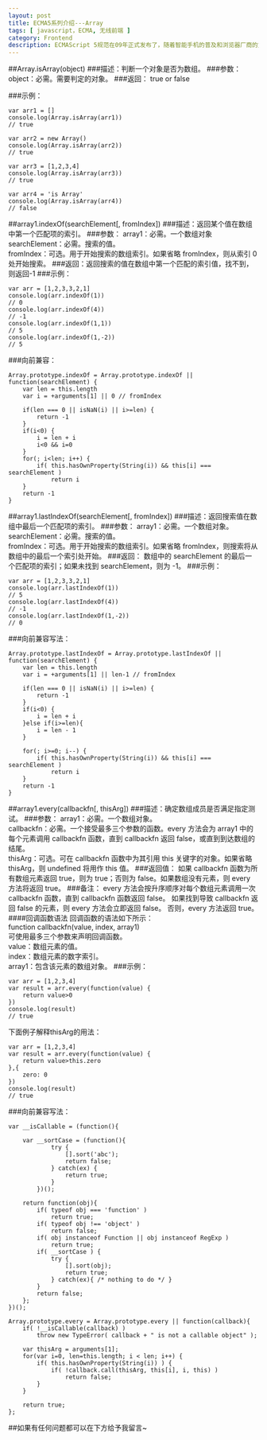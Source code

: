 ```yaml
---
layout: post
title: ECMA5系列介绍---Array
tags: [ javascript，ECMA, 无线前端 ]
category: Frontend
description: ECMAScript 5规范在09年正式发布了，随着智能手机的普及和浏览器厂商的支持，无线前端开发者们也终于可以放心的在项目中实际使用了。本文是ECMA5系列介绍的一篇，主要讲解的是关于Array相关的API。
---
```

##Array.isArray(object)
###描述：判断一个对象是否为数组。
###参数：
object：必需。需要判定的对象。
###返回：
true or false

###示例：

	var arr1 = []
	console.log(Array.isArray(arr1))
	// true
	
	var arr2 = new Array()
	console.log(Array.isArray(arr2))
	// true
	
	var arr3 = [1,2,3,4]
	console.log(Array.isArray(arr3))
	// true
	
	var arr4 = 'is Array'
	console.log(Array.isArray(arr4))
	// false

##array1.indexOf(searchElement[, fromIndex])
###描述：返回某个值在数组中第一个匹配项的索引。
###参数：
array1：必需。一个数组对象<br>
searchElement：必需。搜索的值。<br>
fromIndex：可选。用于开始搜索的数组索引。如果省略 fromIndex，则从索引 0 处开始搜索。
###返回：返回搜索的值在数组中第一个匹配的索引值，找不到，则返回-1
###示例：

	var arr = [1,2,3,3,2,1]
	console.log(arr.indexOf(1))
	// 0
	console.log(arr.indexOf(4))
	// -1
	console.log(arr.indexOf(1,1))
	// 5
	console.log(arr.indexOf(1,-2))
	// 5

###向前兼容：

	Array.prototype.indexOf = Array.prototype.indexOf || function(searchElement) {
		var len = this.length
		var i = +arguments[1] || 0 // fromIndex
		
		if(len === 0 || isNaN(i) || i>=len) {
			return -1
		}
		if(i<0) {
			i = len + i
			i<0 && i=0
		}
		for(; i<len; i++) {
			if( this.hasOwnProperty(String(i)) && this[i] ===  searchElement )
				return i
		}
		return -1
	}

##array1.lastIndexOf(searchElement[, fromIndex])
###描述：返回搜索值在数组中最后一个匹配项的索引。
###参数：
array1：必需。一个数组对象。<br>
searchElement：必需。搜索的值。<br>
fromIndex：可选。用于开始搜索的数组索引。如果省略 fromIndex，则搜索将从数组中的最后一个索引处开始。
###返回：
数组中的 searchElement 的最后一个匹配项的索引；如果未找到 searchElement，则为 -1。
###示例：

	var arr = [1,2,3,3,2,1]
	console.log(arr.lastIndexOf(1))
	// 5
	console.log(arr.lastIndexOf(4))
	// -1
	console.log(arr.lastIndexOf(1,-2))
	// 0
	
###向前兼容写法：

	Array.prototype.lastIndexOf = Array.prototype.lastIndexOf || function(searchElement) {
		var len = this.length
		var i = +arguments[1] || len-1 // fromIndex
		
		if(len === 0 || isNaN(i) || i>=len) {
			return -1
		}
		if(i<0) {
			i = len + i
		}else if(i>=len){
			i = len - 1
		}
		
		for(; i>=0; i--) {
			if( this.hasOwnProperty(String(i)) && this[i] ===  searchElement )
				return i
		}
		return -1
	}

##array1.every(callbackfn[, thisArg])
###描述：确定数组成员是否满足指定测试。
###参数：
array1：必需。一个数组对象。<br>
callbackfn：必需。一个接受最多三个参数的函数。every 方法会为 array1 中的每个元素调用 callbackfn 函数，直到 callbackfn 返回 false，或直到到达数组的结尾。<br>
thisArg：可选。可在 callbackfn 函数中为其引用 this 关键字的对象。如果省略 thisArg，则 undefined 将用作 this 值。
###返回值：
如果 callbackfn 函数为所有数组元素返回 true，则为 true；否则为 false。如果数组没有元素，则 every 方法将返回 true。
###备注：
every 方法会按升序顺序对每个数组元素调用一次 callbackfn 函数，直到 callbackfn 函数返回 false。 如果找到导致 callbackfn 返回 false 的元素，则 every 方法会立即返回 false。 否则，every 方法返回 true。
####回调函数语法
回调函数的语法如下所示：<br>
function callbackfn(value, index, array1)<br>
可使用最多三个参数来声明回调函数。<br>
value：数组元素的值。<br>
index：数组元素的数字索引。<br>
array1：包含该元素的数组对象。
###示例：
	
	var arr = [1,2,3,4]
	var result = arr.every(function(value) {
		return value>0
	})
	console.log(result)
	// true

下面例子解释thisArg的用法：
	
	var arr = [1,2,3,4]
	var result = arr.every(function(value) {
		return value>this.zero
	},{
		zero: 0
	})
	console.log(result)
	// true

###向前兼容写法：

	var __isCallable = (function(){ 
		
		var __sortCase = (function(){
				try {
					[].sort('abc');
					return false;
				} catch(ex) {
					return true;
				}
			})();
		
		return function(obj){
			if( typeof obj === 'function' )
				return true;
			if( typeof obj !== 'object' ) 
				return false;
			if( obj instanceof Function || obj instanceof RegExp )
				return true;
			if( __sortCase ) {
				try {
					[].sort(obj);
					return true;
				} catch(ex){ /* nothing to do */ }
			}
			return false;
		};
	})();
	
	Array.prototype.every = Array.prototype.every || function(callback){
		if( !__isCallable(callback) )
			throw new TypeError( callback + " is not a callable object" );

		var thisArg = arguments[1]; 
		for(var i=0, len=this.length; i < len; i++) {
			if( this.hasOwnProperty(String(i)) ) {
				if( !callback.call(thisArg, this[i], i, this) )
					return false;
			}
		}

		return true;
	};
			

##如果有任何问题都可以在下方给予我留言~

